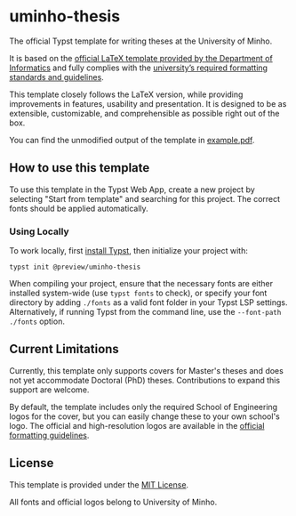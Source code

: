 # uminho-thesis

The official Typst template for writing theses at the University of Minho. 

It is based on the [official LaTeX template provided by the Department of Informatics](https://web.di.uminho.pt/sitedi/latex/) and fully complies with the [university’s required formatting standards and guidelines](https://alunos.uminho.pt/PT/estudantes/Paginas/InfoUteisFormatacao.aspx). 

This template closely follows the LaTeX version, while providing improvements in features, usability and presentation. It is designed to be as extensible, customizable, and comprehensible as possible right out of the box.

You can find the unmodified output of the template in [example.pdf](./example.pdf).

## How to use this template

To use this template in the Typst Web App, create a new project by selecting "Start from template" and searching for this project. The correct fonts should be applied automatically.
 
### Using Locally

To work locally, first [install Typst](https://typst.app/open-source/), then initialize your project with:
```
typst init @preview/uminho-thesis
```

When compiling your project, ensure that the necessary fonts are either installed system-wide (use `typst fonts` to check), or specify your font directory by adding `./fonts` as a valid font folder in your Typst LSP settings. Alternatively, if running Typst from the command line, use the `--font-path ./fonts` option.

## Current Limitations

Currently, this template only supports covers for Master's theses and does not yet accommodate Doctoral (PhD) theses. Contributions to expand this support are welcome. 

By default, the template includes only the required School of Engineering logos for the cover, but you can easily change these to your own school's logo. The official and high-resolution logos are available in the [official formatting guidelines](https://alunos.uminho.pt/PT/estudantes/Paginas/InfoUteisFormatacao.aspx).

## License

This template is provided under the [MIT License](./LICENSE).

All fonts and official logos belong to University of Minho.